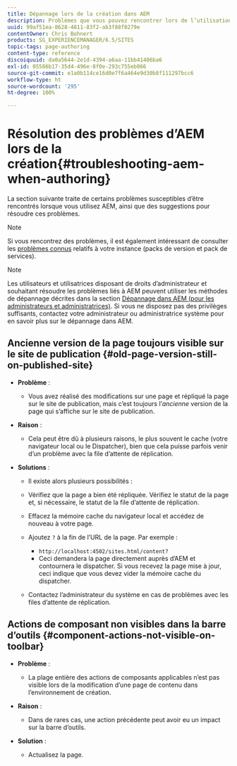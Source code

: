 ```yaml
---
title: Dépannage lors de la création dans AEM
description: Problèmes que vous pouvez rencontrer lors de l’utilisation d’AEM.
uuid: 99af51ea-8628-4811-83f2-ab3f88f0279e
contentOwner: Chris Bohnert
products: SG_EXPERIENCEMANAGER/6.5/SITES
topic-tags: page-authoring
content-type: reference
discoiquuid: da0a5644-2e1d-4394-a6aa-11bb41406ba6
exl-id: 05586b17-35d4-496e-8f0e-293c755eb066
source-git-commit: e1a0b114ce16d0e7f6a464e9d30b8f111297bcc6
workflow-type: ht
source-wordcount: '295'
ht-degree: 100%

---
```


# Résolution des problèmes d’AEM lors de la création{#troubleshooting-aem-when-authoring}

La section suivante traite de certains problèmes susceptibles d’être rencontrés lorsque vous utilisez AEM, ainsi que des suggestions pour résoudre ces problèmes.

>[!NOTE]
>
>Si vous rencontrez des problèmes, il est également intéressant de consulter les [problèmes connus](/help/release-notes/release-notes.md) relatifs à votre instance (packs de version et pack de services).

>[!NOTE]
>
>Les utilisateurs et utilisatrices disposant de droits d’administrateur et souhaitant résoudre les problèmes liés à AEM peuvent utiliser les méthodes de dépannage décrites dans la section [Dépannage dans AEM (pour les administrateurs et administratrices)](/help/sites-administering/troubleshoot.md). Si vous ne disposez pas des privilèges suffisants, contactez votre administrateur ou administratrice système pour en savoir plus sur le dépannage dans AEM.

## Ancienne version de la page toujours visible sur le site de publication {#old-page-version-still-on-published-site}

* **Problème** :

   * Vous avez réalisé des modifications sur une page et répliqué la page sur le site de publication, mais c’est toujours l’*ancienne* version de la page qui s’affiche sur le site de publication.

* **Raison** :

   * Cela peut être dû à plusieurs raisons, le plus souvent le cache (votre navigateur local ou le Dispatcher), bien que cela puisse parfois venir d’un problème avec la file d’attente de réplication.

* **Solutions** :

   * Il existe alors plusieurs possibilités :
   * Vérifiez que la page a bien été répliquée. Vérifiez le statut de la page et, si nécessaire, le statut de la file d’attente de réplication.
   * Effacez la mémoire cache du navigateur local et accédez de nouveau à votre page.
   * Ajoutez `?` à la fin de l’URL de la page. Par exemple :

      * `http://localhost:4502/sites.html/content?`
      * Ceci demandera la page directement auprès d’AEM et contournera le dispatcher. Si vous recevez la page mise à jour, ceci indique que vous devez vider la mémoire cache du dispatcher.
   * Contactez l’administrateur du système en cas de problèmes avec les files d’attente de réplication.


## Actions de composant non visibles dans la barre d’outils {#component-actions-not-visible-on-toolbar}

* **Problème** :

   * La plage entière des actions de composants applicables n’est pas visible lors de la modification d’une page de contenu dans l’environnement de création.

* **Raison** :

   * Dans de rares cas, une action précédente peut avoir eu un impact sur la barre d’outils.

* **Solution** :

   * Actualisez la page.

